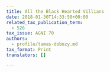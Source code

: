 ```yaml
---
title: All the Black Hearted Villians
date: 2018-01-30T14:33:50+00:00
related_tax_publication_term:
  - 526
tax_issue: AGNI 70
authors:
  - profile/tamas-dobozy.md
tax_format: Print
translators: []

---
```

